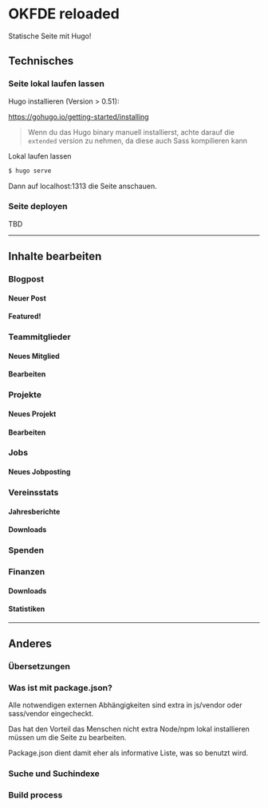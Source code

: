 # OKFDE reloaded


Statische Seite mit Hugo!

## Technisches

### Seite lokal laufen lassen

Hugo installieren (Version > 0.51):

https://gohugo.io/getting-started/installing

> Wenn du das Hugo binary manuell installierst, achte darauf die `extended` version zu nehmen, da diese auch Sass kompilieren kann

Lokal laufen lassen

``` bash
$ hugo serve
```

Dann auf localhost:1313  die Seite anschauen.

### Seite deployen

TBD

---

## Inhalte bearbeiten

### Blogpost

#### Neuer Post

#### Featured!

### Teammitglieder

#### Neues Mitglied

#### Bearbeiten

### Projekte

#### Neues Projekt

#### Bearbeiten

### Jobs

#### Neues Jobposting


### Vereinsstats

#### Jahresberichte

#### Downloads

### Spenden

### Finanzen

#### Downloads

#### Statistiken

---

## Anderes

### Übersetzungen


### Was ist mit package.json?

Alle notwendigen externen Abhängigkeiten sind extra in js/vendor oder sass/vendor eingecheckt.

Das hat den Vorteil das Menschen nicht extra Node/npm lokal installieren müssen um die Seite zu bearbeiten.

Package.json dient damit eher als informative Liste, was so benutzt wird.

### Suche und Suchindexe

### Build process

